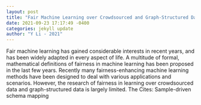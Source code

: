 ```yaml
--- 
layout: post 
title: "Fair Machine Learning over Crowdsourced and Graph-Structured Data" 
date: 2021-09-23 17:17:49 -0400 
categories: jekyll update 
author: "Y Li - 2021" 
--- 
```

Fair machine learning has gained considerable interests in recent years, and has been widely adapted in every aspect of life. A multitude of formal, mathematical definitions of fairness in machine learning has been proposed in the last few years. Recently many fairness-enhancing machine learning methods have been designed to deal with various applications and scenarios. However, the research of fairness in learning over crowdsourced data and graph-structured data is largely limited. The Cites: Sample-driven schema mapping